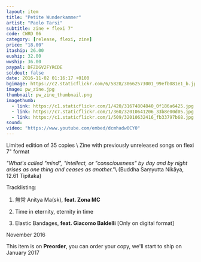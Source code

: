 ```yaml
---
layout: item
title: "Petite Wunderkammer"
artist: "Paolo Tarsi"
subtitle: zine + flexi 7"
code: CWRD 06
category: [release, flexi, zine]
price: "18.00"
itaship: 26.00
euship: 32.00
wwship: 36.00
paypal: DFZDGV2FYRCDE
soldout: false
date: 2016-11-02 01:16:17 +0100
bgimage: https://c2.staticflickr.com/6/5828/30662573001_99efb081e1_b.jpg
image: pw_zine.jpg
thumbnail: pw_zine_thumbnail.png
imagethumb:
  - link: https://c1.staticflickr.com/1/420/31674804840_0f186a6425.jpg
  - link: https://c7.staticflickr.com/1/360/32010641206_33b8e00d05.jpg
  - link: https://c1.staticflickr.com/1/509/32010632416_fb33797b68.jpg
sound: 
video: "https://www.youtube.com/embed/dcmhadw0CY0"
---
```


Limited edition of 35 copies \\
Zine with previously unreleased songs on flexi 7" format

*"What's called "mind", "intellect, or "consciousness" by day and by night arises as one thing and ceases as another."*\\
(Buddha Saṃyutta Nikāya, 12.61 Tipitaka)

Tracklisting:

01. 無常 Anitya Ma(sk), **feat. Zona MC**
02. Time in eternity, eternity in time 

03. Elastic Bandages, **feat. Giacomo Baldelli** [Only on digital format]

November 2016

This item is on  **Preorder**, you can order your copy,
we'll start to ship on January 2017